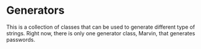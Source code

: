 # Generators #

This is a collection of classes that can be used to generate different type of strings. Right now, there is only one generator class, Marvin, that generates passwords.